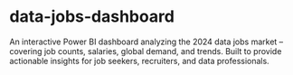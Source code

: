 # data-jobs-dashboard
An interactive Power BI dashboard analyzing the 2024 data jobs market – covering job counts, salaries, global demand, and trends. Built to provide actionable insights for job seekers, recruiters, and data professionals.
